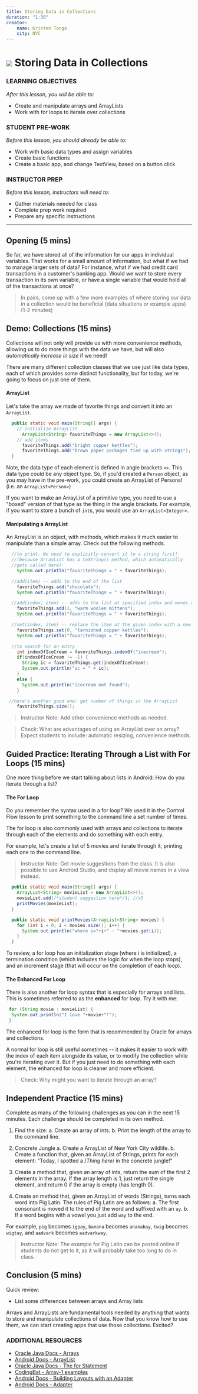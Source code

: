 ```yaml
---
title: Storing Data in Collections
duration: "1:30"
creator:
    name: Kristen Tonga
    city: NYC
---
```


# ![](https://ga-dash.s3.amazonaws.com/production/assets/logo-9f88ae6c9c3871690e33280fcf557f33.png) Storing Data in Collections

### LEARNING OBJECTIVES
*After this lesson, you will be able to:*
- Create and manipulate arrays and ArrayLists
- Work with for loops to iterate over collections


### STUDENT PRE-WORK
*Before this lesson, you should already be able to:*
- Work with basic data types and assign variables
- Create basic functions
- Create a basic app, and change TextView, based on a button click

### INSTRUCTOR PREP
*Before this lesson, instructors will need to:*
- Gather materials needed for class
- Complete prep work required
- Prepare any specific instructions

---
<a name="opening"></a>

## Opening (5 mins)

So far, we have stored all of the information for our apps in individual variables. That works for a small amount of information, but what if we had to manage larger sets of data? For instance, what if we had credit card transactions in a customer's banking app. Would we want to store every transaction in its own variable, or have a single variable that would hold all of the transactions at once?

>  In pairs, come up with a few more examples of where storing our data in a collection would be beneficial (data situations or example apps) (1-2 minutes)

## Demo: Collections (15 mins)

Collections will not only will provide us with more convenience methods, allowing us to do more things with the data we have, but will also *automatically increase in size* if we need!

There are many different collection classes that we use just like data types, each of which provides some distinct functionality, but for today, we're going to focus on just one of them.

#### ArrayList

Let's take the array we made of favorite things and convert it into an `ArrayList`.

```java
  public static void main(String[] args) {
    // initialize ArrayList
      ArrayList<String> favoriteThings = new ArrayList<>();
    // add items
      favoriteThings.add("bright copper kettles");
      favoriteThings.add("brown paper packages tied up with strings");
  }
```

Note, the data type of each element is defined in angle brackets `<>`. This data type could be any object type. So, if you'd created a `Person` object, as you may have in the pre-work, you could create an ArrayList of Persons! (i.e. an `ArrayList<Person>`)

If you want to make an ArrayList of a primitive type, you need to use a "boxed" version of that type as the thing in the angle brackets. For example, if you want to store a bunch of `int`s, you would use an `ArrayList<Integer>`.

#### Manipulating a ArrayList

An ArrayList is an object, with methods, which makes it much easier to manipulate than a simple array. Check out the following methods.

```java
  //to print. No need to explicitly convert it to a string first!
  //(because ArrayList has a toString() method, which automatically
  //gets called here)
    System.out.println("favoriteThings = " + favoriteThings);

  //add(item) -- adds to the end of the list
    favoriteThings.add("chocolate");
    System.out.println("favoriteThings = " + favoriteThings);

  //add(index, item) -- adds to the list at specified index and moves all other entries over. Think: what you would have to do with a simple array to do that?
    favoriteThings.add(1, "warm woolen mittens");
    System.out.println("favoriteThings = " + favoriteThings);

  //set(index, item) -- replace the item at the given index with a new one
    favoriteThings.set(0, "tarnished copper kettles");
    System.out.println("favoriteThings = " + favoriteThings);

  //to search for an entry
    int indexOfIceCream = favoriteThings.indexOf("icecream");
    if(indexOfIceCream != -1) {
      String ic = favoriteThings.get(indexOfIceCream);
      System.out.println("ic = " + ic);
    }
    else {
      System.out.println("icecream not found");
    }

 //here's another good one: get number of things in the ArrayList
    favoriteThings.size();
```

> Instructor Note: Add other convenience methods as needed.

> Check: What are advantages of using an ArrayList over an array? Expect students to include: automatic resizing, convenience methods.


## Guided Practice: Iterating Through a List with For Loops (15 mins)
One more thing before we start talking about lists in Android: How do you iterate through a list?

#### The For Loop
Do you remember the syntax used in a for loop? We used it in the Control Flow lesson to print something to the command line a set number of times.

The for loop is also commonly used with arrays and collections to iterate through each of the elements and do something with each entry.

For example, let's create a list of 5 movies and iterate through it, printing each one to the command line.

> Instructor Note: Get movie suggestions from the class. It is also possible to use Android Studio, and display all movie names in a view instead.

```java
  public static void main(String[] args) {
    ArrayList<String> movieList = new ArrayList<>();
    movieList.add(/*student suggestion here*/); //x5
    printMovies(movieList);
  }

  public static void printMovies(ArrayList<String> movies) {
    for (int i = 0; i < movies.size(); i++) {
      System.out.println("where i="+i+" : "+movies.get(i));
    }
  }

```

To review, a for loop has an initialization stage (where i is initialized), a termination condition (which includes the logic for when the loop stops), and an increment stage (that will occur on the completion of each loop).

#### The Enhanced For Loop
There is also another for loop syntax that is especially for arrays and lists. This is sometimes referred to as the **enhanced** for loop. Try it with me:

```java
 for (String movie : movieList) {
  System.out.println("I love "+movie+"!");
 }
```

The enhanced for loop is the form that is recommended by Oracle for arrays and collections.

A normal for loop is still useful sometimes -- it makes it easier to work with the index of each item alongside its value, or to modify the collection while you're iterating over it. But if you just need to do something with each element, the enhanced for loop is cleaner and more efficient.

>Check: Why might you want to iterate through an array?

## Independent Practice (15 mins)

Complete as many of the following challenges as you can in the next 15 minutes. Each challenge should be completed in its own method.

1. Find the size:
  a. Create an array of ints.
  b. Print the length of the array to the command line.

2. Concrete Jungle
  a. Create a ArrayList of New York City wildlife.
  b. Create a function that, given an ArrayList of Strings, prints for each element: "Today, I spotted a /*Thing here*/ in the concrete jungle!"

3. Create a method that, given an array of ints, return the sum of the first 2 elements in the array. If the array length is 1, just return the single element, and return 0 if the array is empty (has length 0).

4. Create an method that, given an ArrayList of words (Strings), turns each word into Pig Latin. The rules of Pig Latin are as follows:
  a. The first consonant is moved it to the end of the word and suffixed with an `ay`.
  b. If a word begins with a vowel you just add `way` to the end.

For example, `pig` becomes `igpay`, `banana` becomes `ananabay`, `twig` becomes `wigtay`, and `aadvark` becomes `aadvarkway`.

> Instructor Note: The example for Pig Latin can be posted online if students do not get to it, as it will probably take too long to do in class.

<a name="conclusion"></a>
## Conclusion (5 mins)

Quick review:
- List some differences between arrays and Array lists

Arrays and ArrayLists are fundamental tools needed by anything that wants to store and manipulate collections of data. Now that you know how to use them, we can start creating apps that use those collections. Excited?



### ADDITIONAL RESOURCES
- [Oracle Java Docs - Arrays](https://docs.oracle.com/javase/tutorial/java/nutsandbolts/arrays.html)
- [Android Docs - ArrayList](http://developer.android.com/reference/java/util/ArrayList.html)
- [Oracle Java Docs - The for Statement](https://docs.oracle.com/javase/tutorial/java/nutsandbolts/for.html)
- [CodingBat - Array-1 examples](http://codingbat.com/java/Array-1)
- [Android Docs - Building Layouts with an Adapter](http://developer.android.com/guide/topics/ui/declaring-layout.html#AdapterViews)
- [Android Docs - Adapter](http://developer.android.com/reference/android/widget/Adapter.html)



<!--
## Add On Lesson
To tackle these Collections Classes, we first need to learn a bit of vocabulary.

Interface | Classes               | Reasons to use it
----------|-----------------------|---------------------------------
List      | ArrayList, LinkedList, Vector, Stack | collection of Objects(most similar to simple array)\ndata is accessed by index
Sets      | HashSet, TreeSet      | unique collection of Objects(like a list, but no duplicates)\ndata is accessed by value
Maps      | HashMap, TreeMap      | set of key/value pairs(similar to a dictionary)\nkeys must be unique\ndata is accessed by using the key


**Student Exercise:** (5 min) Take five minutes to write down a thing that might be either a List, a Map, or a Set. Throw something around the room to get examples from each student -->
